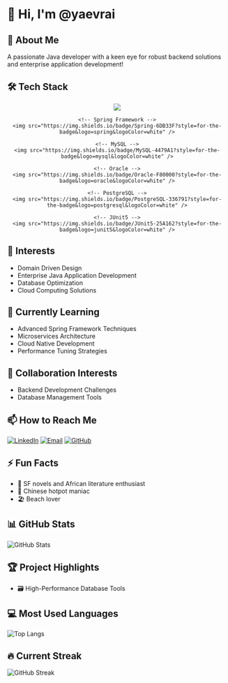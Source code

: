 # 👋 Hi, I'm @yaevrai

## 🚀 About Me
A passionate Java developer with a keen eye for robust backend solutions and enterprise application development!

## 🛠 Tech Stack
<div align="center">
    <!-- Java -->
    <img src="https://img.shields.io/badge/Java-007396?style=for-the-badge&logo=java&logoColor=white" />
    
    <!-- Spring Framework -->
    <img src="https://img.shields.io/badge/Spring-6DB33F?style=for-the-badge&logo=spring&logoColor=white" />
    
    <!-- MySQL -->
    <img src="https://img.shields.io/badge/MySQL-4479A1?style=for-the-badge&logo=mysql&logoColor=white" />
    
    <!-- Oracle -->
    <img src="https://img.shields.io/badge/Oracle-F80000?style=for-the-badge&logo=oracle&logoColor=white" />
    
    <!-- PostgreSQL -->
    <img src="https://img.shields.io/badge/PostgreSQL-336791?style=for-the-badge&logo=postgresql&logoColor=white" />
    
    <!-- JUnit5 -->
    <img src="https://img.shields.io/badge/JUnit5-25A162?style=for-the-badge&logo=junit5&logoColor=white" />
</div>

## 👀 Interests
- Domain Driven Design
- Enterprise Java Application Development
- Database Optimization
- Cloud Computing Solutions

## 🌱 Currently Learning
- Advanced Spring Framework Techniques
- Microservices Architecture
- Cloud Native Development
- Performance Tuning Strategies

## 💞️ Collaboration Interests
- Backend Development Challenges
- Database Management Tools

## 📫 How to Reach Me
[![LinkedIn](https://img.shields.io/badge/LinkedIn-0077B5?style=for-the-badge&logo=linkedin&logoColor=white)](https://www.linkedin.com/in/yaevrai)
[![Email](https://img.shields.io/badge/Gmail-D14836?style=for-the-badge&logo=gmail&logoColor=white)](mailto:yaevrai@gmail.com)
[![GitHub](https://img.shields.io/badge/GitHub-100000?style=for-the-badge&logo=github&logoColor=white)](https://github.com/yaevrai)

## ⚡ Fun Facts
- 📖 SF novels and African literature enthusiast
- 🥘 Chinese hotpot maniac
- 🏖️ Beach lover

## 📊 GitHub Stats
![GitHub Stats](https://github-readme-stats.vercel.app/api?username=yaevrai&show_icons=true&theme=radical)

## 🏆 Project Highlights
- 🗃️ High-Performance Database Tools

## 💻 Most Used Languages
![Top Langs](https://github-readme-stats.vercel.app/api/top-langs/?username=yaevrai&layout=compact)

## 🔥 Current Streak
![GitHub Streak](https://github-readme-streak-stats.herokuapp.com/?user=yaevrai)



